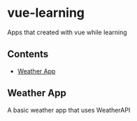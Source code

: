 # vue-learning
Apps that created with vue while learning
## Contents

- [Weather App](#weather-app)

## Weather App
A basic weather app that uses WeatherAPI
